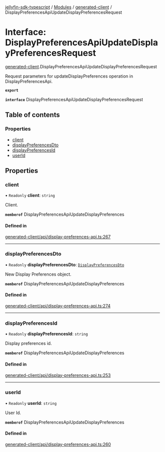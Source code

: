 [jellyfin-sdk-typescript](../README.md) / [Modules](../modules.md) / [generated-client](../modules/generated_client.md) / DisplayPreferencesApiUpdateDisplayPreferencesRequest

# Interface: DisplayPreferencesApiUpdateDisplayPreferencesRequest

[generated-client](../modules/generated_client.md).DisplayPreferencesApiUpdateDisplayPreferencesRequest

Request parameters for updateDisplayPreferences operation in DisplayPreferencesApi.

**`export`**

**`interface`** DisplayPreferencesApiUpdateDisplayPreferencesRequest

## Table of contents

### Properties

- [client](generated_client.DisplayPreferencesApiUpdateDisplayPreferencesRequest.md#client)
- [displayPreferencesDto](generated_client.DisplayPreferencesApiUpdateDisplayPreferencesRequest.md#displaypreferencesdto)
- [displayPreferencesId](generated_client.DisplayPreferencesApiUpdateDisplayPreferencesRequest.md#displaypreferencesid)
- [userId](generated_client.DisplayPreferencesApiUpdateDisplayPreferencesRequest.md#userid)

## Properties

### client

• `Readonly` **client**: `string`

Client.

**`memberof`** DisplayPreferencesApiUpdateDisplayPreferences

#### Defined in

[generated-client/api/display-preferences-api.ts:267](https://github.com/thornbill/jellyfin-sdk-typescript/blob/b0f5501/src/generated-client/api/display-preferences-api.ts#L267)

___

### displayPreferencesDto

• `Readonly` **displayPreferencesDto**: [`DisplayPreferencesDto`](generated_client.DisplayPreferencesDto.md)

New Display Preferences object.

**`memberof`** DisplayPreferencesApiUpdateDisplayPreferences

#### Defined in

[generated-client/api/display-preferences-api.ts:274](https://github.com/thornbill/jellyfin-sdk-typescript/blob/b0f5501/src/generated-client/api/display-preferences-api.ts#L274)

___

### displayPreferencesId

• `Readonly` **displayPreferencesId**: `string`

Display preferences id.

**`memberof`** DisplayPreferencesApiUpdateDisplayPreferences

#### Defined in

[generated-client/api/display-preferences-api.ts:253](https://github.com/thornbill/jellyfin-sdk-typescript/blob/b0f5501/src/generated-client/api/display-preferences-api.ts#L253)

___

### userId

• `Readonly` **userId**: `string`

User Id.

**`memberof`** DisplayPreferencesApiUpdateDisplayPreferences

#### Defined in

[generated-client/api/display-preferences-api.ts:260](https://github.com/thornbill/jellyfin-sdk-typescript/blob/b0f5501/src/generated-client/api/display-preferences-api.ts#L260)
